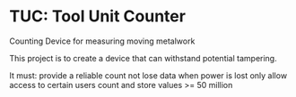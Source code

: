 # TUC: Tool Unit Counter

Counting Device for measuring moving metalwork

This project is to create a device that can withstand potential tampering. 

It must:
  provide a reliable count
  not lose data when power is lost
  only allow access to certain users
  count and store values >= 50 million

